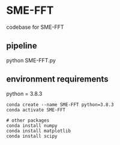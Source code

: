 # SME-FFT
codebase for SME-FFT

## pipeline
python SME-FFT.py

## environment requirements

python = 3.8.3

```
conda create --name SME-FFT python=3.8.3
conda activate SME-FFT

# other packages
conda install numpy
conda install matplotlib
conda install scipy
```
